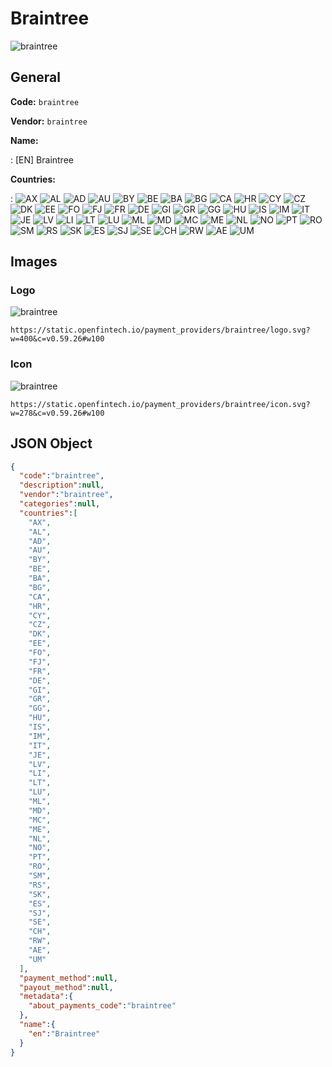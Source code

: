 
# Braintree 
![braintree](https://static.openfintech.io/payment_providers/braintree/logo.svg?w=400&c=v0.59.26#w100)  

## General 
 
**Code:** `braintree` 
 
**Vendor:** `braintree` 
 
**Name:** 
 
:	[EN] Braintree 
 
 
**Countries:** 
 
:	![AX](https://cdnjs.cloudflare.com/ajax/libs/flag-icon-css/3.3.0/flags/4x3/ax.svg#w24) 	![AL](https://cdnjs.cloudflare.com/ajax/libs/flag-icon-css/3.3.0/flags/4x3/al.svg#w24) 	![AD](https://cdnjs.cloudflare.com/ajax/libs/flag-icon-css/3.3.0/flags/4x3/ad.svg#w24) 	![AU](https://cdnjs.cloudflare.com/ajax/libs/flag-icon-css/3.3.0/flags/4x3/au.svg#w24) 	![BY](https://cdnjs.cloudflare.com/ajax/libs/flag-icon-css/3.3.0/flags/4x3/by.svg#w24) 	![BE](https://cdnjs.cloudflare.com/ajax/libs/flag-icon-css/3.3.0/flags/4x3/be.svg#w24) 	![BA](https://cdnjs.cloudflare.com/ajax/libs/flag-icon-css/3.3.0/flags/4x3/ba.svg#w24) 	![BG](https://cdnjs.cloudflare.com/ajax/libs/flag-icon-css/3.3.0/flags/4x3/bg.svg#w24) 	![CA](https://cdnjs.cloudflare.com/ajax/libs/flag-icon-css/3.3.0/flags/4x3/ca.svg#w24) 	![HR](https://cdnjs.cloudflare.com/ajax/libs/flag-icon-css/3.3.0/flags/4x3/hr.svg#w24) 	![CY](https://cdnjs.cloudflare.com/ajax/libs/flag-icon-css/3.3.0/flags/4x3/cy.svg#w24) 	![CZ](https://cdnjs.cloudflare.com/ajax/libs/flag-icon-css/3.3.0/flags/4x3/cz.svg#w24) 	![DK](https://cdnjs.cloudflare.com/ajax/libs/flag-icon-css/3.3.0/flags/4x3/dk.svg#w24) 	![EE](https://cdnjs.cloudflare.com/ajax/libs/flag-icon-css/3.3.0/flags/4x3/ee.svg#w24) 	![FO](https://cdnjs.cloudflare.com/ajax/libs/flag-icon-css/3.3.0/flags/4x3/fo.svg#w24) 	![FJ](https://cdnjs.cloudflare.com/ajax/libs/flag-icon-css/3.3.0/flags/4x3/fj.svg#w24) 	![FR](https://cdnjs.cloudflare.com/ajax/libs/flag-icon-css/3.3.0/flags/4x3/fr.svg#w24) 	![DE](https://cdnjs.cloudflare.com/ajax/libs/flag-icon-css/3.3.0/flags/4x3/de.svg#w24) 	![GI](https://cdnjs.cloudflare.com/ajax/libs/flag-icon-css/3.3.0/flags/4x3/gi.svg#w24) 	![GR](https://cdnjs.cloudflare.com/ajax/libs/flag-icon-css/3.3.0/flags/4x3/gr.svg#w24) 	![GG](https://cdnjs.cloudflare.com/ajax/libs/flag-icon-css/3.3.0/flags/4x3/gg.svg#w24) 	![HU](https://cdnjs.cloudflare.com/ajax/libs/flag-icon-css/3.3.0/flags/4x3/hu.svg#w24) 	![IS](https://cdnjs.cloudflare.com/ajax/libs/flag-icon-css/3.3.0/flags/4x3/is.svg#w24) 	![IM](https://cdnjs.cloudflare.com/ajax/libs/flag-icon-css/3.3.0/flags/4x3/im.svg#w24) 	![IT](https://cdnjs.cloudflare.com/ajax/libs/flag-icon-css/3.3.0/flags/4x3/it.svg#w24) 	![JE](https://cdnjs.cloudflare.com/ajax/libs/flag-icon-css/3.3.0/flags/4x3/je.svg#w24) 	![LV](https://cdnjs.cloudflare.com/ajax/libs/flag-icon-css/3.3.0/flags/4x3/lv.svg#w24) 	![LI](https://cdnjs.cloudflare.com/ajax/libs/flag-icon-css/3.3.0/flags/4x3/li.svg#w24) 	![LT](https://cdnjs.cloudflare.com/ajax/libs/flag-icon-css/3.3.0/flags/4x3/lt.svg#w24) 	![LU](https://cdnjs.cloudflare.com/ajax/libs/flag-icon-css/3.3.0/flags/4x3/lu.svg#w24) 	![ML](https://cdnjs.cloudflare.com/ajax/libs/flag-icon-css/3.3.0/flags/4x3/ml.svg#w24) 	![MD](https://cdnjs.cloudflare.com/ajax/libs/flag-icon-css/3.3.0/flags/4x3/md.svg#w24) 	![MC](https://cdnjs.cloudflare.com/ajax/libs/flag-icon-css/3.3.0/flags/4x3/mc.svg#w24) 	![ME](https://cdnjs.cloudflare.com/ajax/libs/flag-icon-css/3.3.0/flags/4x3/me.svg#w24) 	![NL](https://cdnjs.cloudflare.com/ajax/libs/flag-icon-css/3.3.0/flags/4x3/nl.svg#w24) 	![NO](https://cdnjs.cloudflare.com/ajax/libs/flag-icon-css/3.3.0/flags/4x3/no.svg#w24) 	![PT](https://cdnjs.cloudflare.com/ajax/libs/flag-icon-css/3.3.0/flags/4x3/pt.svg#w24) 	![RO](https://cdnjs.cloudflare.com/ajax/libs/flag-icon-css/3.3.0/flags/4x3/ro.svg#w24) 	![SM](https://cdnjs.cloudflare.com/ajax/libs/flag-icon-css/3.3.0/flags/4x3/sm.svg#w24) 	![RS](https://cdnjs.cloudflare.com/ajax/libs/flag-icon-css/3.3.0/flags/4x3/rs.svg#w24) 	![SK](https://cdnjs.cloudflare.com/ajax/libs/flag-icon-css/3.3.0/flags/4x3/sk.svg#w24) 	![ES](https://cdnjs.cloudflare.com/ajax/libs/flag-icon-css/3.3.0/flags/4x3/es.svg#w24) 	![SJ](https://cdnjs.cloudflare.com/ajax/libs/flag-icon-css/3.3.0/flags/4x3/sj.svg#w24) 	![SE](https://cdnjs.cloudflare.com/ajax/libs/flag-icon-css/3.3.0/flags/4x3/se.svg#w24) 	![CH](https://cdnjs.cloudflare.com/ajax/libs/flag-icon-css/3.3.0/flags/4x3/ch.svg#w24) 	![RW](https://cdnjs.cloudflare.com/ajax/libs/flag-icon-css/3.3.0/flags/4x3/rw.svg#w24) 	![AE](https://cdnjs.cloudflare.com/ajax/libs/flag-icon-css/3.3.0/flags/4x3/ae.svg#w24) 	![UM](https://cdnjs.cloudflare.com/ajax/libs/flag-icon-css/3.3.0/flags/4x3/um.svg#w24)  

## Images 

### Logo 
 
![braintree](https://static.openfintech.io/payment_providers/braintree/logo.svg?w=400&c=v0.59.26#w100)  

```
https://static.openfintech.io/payment_providers/braintree/logo.svg?w=400&c=v0.59.26#w100
```  

### Icon 
 
![braintree](https://static.openfintech.io/payment_providers/braintree/icon.svg?w=278&c=v0.59.26#w100)  

```
https://static.openfintech.io/payment_providers/braintree/icon.svg?w=278&c=v0.59.26#w100
```  

## JSON Object 

```json
{
  "code":"braintree",
  "description":null,
  "vendor":"braintree",
  "categories":null,
  "countries":[
    "AX",
    "AL",
    "AD",
    "AU",
    "BY",
    "BE",
    "BA",
    "BG",
    "CA",
    "HR",
    "CY",
    "CZ",
    "DK",
    "EE",
    "FO",
    "FJ",
    "FR",
    "DE",
    "GI",
    "GR",
    "GG",
    "HU",
    "IS",
    "IM",
    "IT",
    "JE",
    "LV",
    "LI",
    "LT",
    "LU",
    "ML",
    "MD",
    "MC",
    "ME",
    "NL",
    "NO",
    "PT",
    "RO",
    "SM",
    "RS",
    "SK",
    "ES",
    "SJ",
    "SE",
    "CH",
    "RW",
    "AE",
    "UM"
  ],
  "payment_method":null,
  "payout_method":null,
  "metadata":{
    "about_payments_code":"braintree"
  },
  "name":{
    "en":"Braintree"
  }
}
```  
